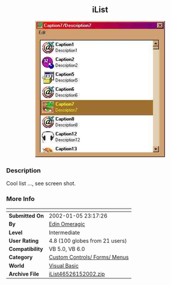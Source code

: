 ﻿<div align="center">

## iList

<img src="PIC20021151431249684.JPG">
</div>

### Description

Cool list ..., see screen shot.
 
### More Info
 


<span>             |<span>
---                |---
**Submitted On**   |2002-01-05 23:17:26
**By**             |[Edin Omeragic ](https://github.com/Planet-Source-Code/PSCIndex/blob/master/ByAuthor/edin-omeragic.md)
**Level**          |Intermediate
**User Rating**    |4.8 (100 globes from 21 users)
**Compatibility**  |VB 5\.0, VB 6\.0
**Category**       |[Custom Controls/ Forms/  Menus](https://github.com/Planet-Source-Code/PSCIndex/blob/master/ByCategory/custom-controls-forms-menus__1-4.md)
**World**          |[Visual Basic](https://github.com/Planet-Source-Code/PSCIndex/blob/master/ByWorld/visual-basic.md)
**Archive File**   |[iList46526152002\.zip](https://github.com/Planet-Source-Code/edin-omeragic-ilist__1-30431/archive/master.zip)








